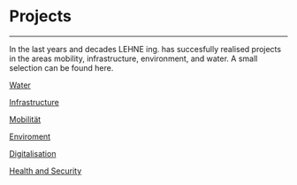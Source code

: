 # Projects

---

In the last years and decades LEHNE ing. has succesfully realised 
projects in the areas mobility, infrastructure, environment, and water. A
 small selection can be found here.

[Water](Projects%20a1ccfd28810a47e6b48f23464c729ce1/Water%20d40b4399425f406fa7b8d56fbbc06d08.md)

[Infrastructure](Projects%20a1ccfd28810a47e6b48f23464c729ce1/Infrastructure%204e6b677b9b514c4c98f4557c6fce7130.md)

[Mobilität](Projects%20a1ccfd28810a47e6b48f23464c729ce1/Mobilita%CC%88t%204df01d8d68d844258cad063ec12c626d.md)

[Enviroment](Projects%20a1ccfd28810a47e6b48f23464c729ce1/Enviroment%20016b0c2825c14f85b90284f998851465.md)

[Digitalisation](Projects%20a1ccfd28810a47e6b48f23464c729ce1/Digitalisation%20f9eb118811e94142a265dec89edac5dc.md)

[Health and Security](Projects%20a1ccfd28810a47e6b48f23464c729ce1/Health%20and%20Security%203cb8ed7250814ad29f0a2bc795c891a1.md)